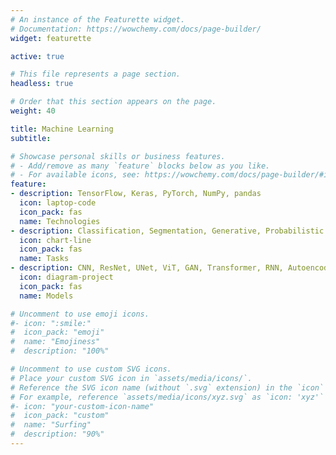 ```yaml
---
# An instance of the Featurette widget.
# Documentation: https://wowchemy.com/docs/page-builder/
widget: featurette

active: true

# This file represents a page section.
headless: true

# Order that this section appears on the page.
weight: 40

title: Machine Learning
subtitle:

# Showcase personal skills or business features.
# - Add/remove as many `feature` blocks below as you like.
# - For available icons, see: https://wowchemy.com/docs/page-builder/#icons
feature:
- description: TensorFlow, Keras, PyTorch, NumPy, pandas
  icon: laptop-code
  icon_pack: fas
  name: Technologies
- description: Classification, Segmentation, Generative, Probabilistic Modelling, Unsupervised Learning
  icon: chart-line
  icon_pack: fas
  name: Tasks
- description: CNN, ResNet, UNet, ViT, GAN, Transformer, RNN, Autoencoder, Diffusion
  icon: diagram-project
  icon_pack: fas
  name: Models

# Uncomment to use emoji icons.
#- icon: ":smile:"
#  icon_pack: "emoji"
#  name: "Emojiness"
#  description: "100%"  

# Uncomment to use custom SVG icons.
# Place your custom SVG icon in `assets/media/icons/`.
# Reference the SVG icon name (without `.svg` extension) in the `icon` field.
# For example, reference `assets/media/icons/xyz.svg` as `icon: 'xyz'`
#- icon: "your-custom-icon-name"
#  icon_pack: "custom"
#  name: "Surfing"
#  description: "90%"
---
```

